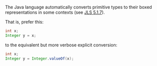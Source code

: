 The Java language automatically converts primitive types to their boxed
representations in some contexts (see
[JLS 5.1.7](https://docs.oracle.com/javase/specs/jls/se11/html/jls-5.html#jls-5.1.7)).

That is, prefer this:

```java
int x;
Integer y = x;
```

to the equivalent but more verbose explicit conversion:

```java
int x;
Integer y = Integer.valueOf(x);
```
